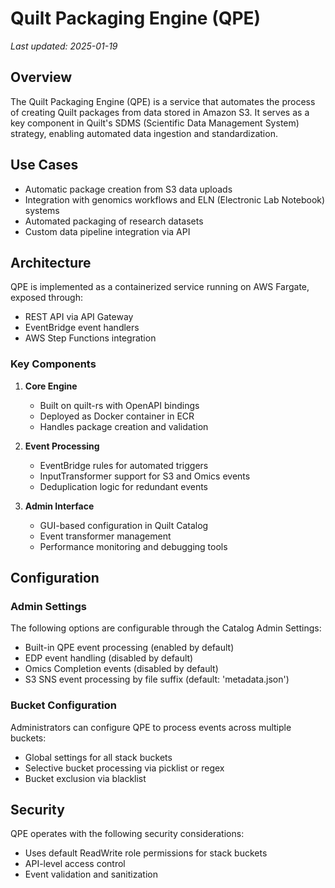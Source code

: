 # Quilt Packaging Engine (QPE)

*Last updated: 2025-01-19*

## Overview

The Quilt Packaging Engine (QPE) is a service that automates the process of
creating Quilt packages from data stored in Amazon S3. It serves as a key
component in Quilt's SDMS (Scientific Data Management System) strategy, enabling
automated data ingestion and standardization.

## Use Cases

- Automatic package creation from S3 data uploads
- Integration with genomics workflows and ELN (Electronic Lab Notebook) systems
- Automated packaging of research datasets
- Custom data pipeline integration via API

## Architecture

QPE is implemented as a containerized service running on AWS Fargate, exposed through:

- REST API via API Gateway
- EventBridge event handlers
- AWS Step Functions integration

### Key Components

1. **Core Engine**
   - Built on quilt-rs with OpenAPI bindings
   - Deployed as Docker container in ECR
   - Handles package creation and validation

2. **Event Processing**
   - EventBridge rules for automated triggers
   - InputTransformer support for S3 and Omics events
   - Deduplication logic for redundant events

3. **Admin Interface**
   - GUI-based configuration in Quilt Catalog
   - Event transformer management
   - Performance monitoring and debugging tools

## Configuration

### Admin Settings

The following options are configurable through the Catalog Admin Settings:

- Built-in QPE event processing (enabled by default)
- EDP event handling (disabled by default)
- Omics Completion events (disabled by default)
- S3 SNS event processing by file suffix (default: 'metadata.json')

### Bucket Configuration

Administrators can configure QPE to process events across multiple buckets:

- Global settings for all stack buckets
- Selective bucket processing via picklist or regex
- Bucket exclusion via blacklist

## Security

QPE operates with the following security considerations:

- Uses default ReadWrite role permissions for stack buckets
- API-level access control
- Event validation and sanitization
